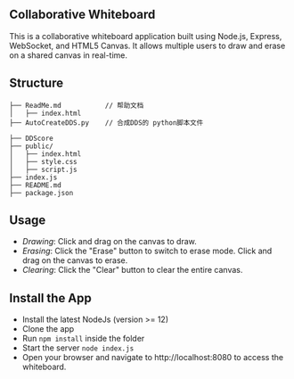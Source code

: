 ## Collaborative Whiteboard
This is a collaborative whiteboard application built using Node.js, Express, WebSocket, and HTML5 Canvas. It allows multiple users to draw and erase on a shared canvas in real-time.
## Structure
    ├── ReadMe.md           // 帮助文档
    │   ├── index.html
    ├── AutoCreateDDS.py    // 合成DDS的 python脚本文件
    
    ├── DDScore             
    ├── public/
    │   ├── index.html
    │   ├── style.css
    │   ├── script.js
    ├── index.js
    ├── README.md
    ├── package.json

## Usage
- *Drawing*: Click and drag on the canvas to draw.
- *Erasing*: Click the "Erase" button to switch to erase mode. Click and drag on the canvas to erase.
- *Clearing*: Click the "Clear" button to clear the entire canvas.

## Install the App

- Install the latest NodeJs (version >= 12)
- Clone the app
- Run `npm install` inside the folder
- Start the server `node index.js` 
- Open your browser and navigate to http://localhost:8080 to access the whiteboard.
